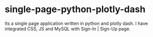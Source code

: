 # single-page-python-plotly-dash
Its a single page application written in python and plotly dash. I have integrated CSS, JS and MySQL with Sign-In | Sign-Up page.
